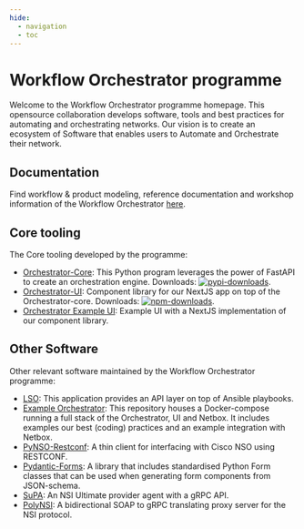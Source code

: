 ```yaml
---
hide:
  - navigation
  - toc
---
```

# Workflow Orchestrator programme
Welcome to the Workflow Orchestrator programme homepage. This opensource collaboration develops software, tools and best practices for automating and orchestrating networks. Our vision is to create an ecosystem of Software that enables users to Automate and Orchestrate their network.

## Documentation
Find workflow & product modeling, reference documentation and workshop information of the Workflow Orchestrator [here](https://workfloworchestrator.org/orchestrator-core).


## Core tooling
The Core tooling developed by the programme:

- [Orchestrator-Core](https://github.com/workfloworchestrator/orchestrator-core): This Python program leverages the power of FastAPI to create an orchestration engine. Downloads: 
[![pypi-downloads](https://static.pepy.tech/badge/orchestrator-core)](https://pepy.tech/project/orchestrator-core).
- [Orchestrator-UI](https://github.com/workfloworchestrator/orchestrator-ui-library): Component library for our NextJS 
app on top of the Orchestrator-core. Downloads: 
[![npm-downloads](https://img.shields.io/npm/dt/%40orchestrator-ui%2Forchestrator-ui-components)](https://github.com/workfloworchestrator/orchestrator-ui-library).
- [Orchestrator Example UI](https://github.com/workfloworchestrator/example-orchestrator-ui/): Example UI with a NextJS 
implementation of our component library. 

## Other Software
Other relevant software maintained by the Workflow Orchestrator programme:

- [LSO](https://workfloworchestrator.org/lso): This application provides an API layer on top of Ansible playbooks.
- [Example Orchestrator](https://github.com/workfloworchestrator/example-orchestrator): This repository houses a 
Docker-compose running a full stack of the Orchestrator, UI and Netbox. It includes examples our best (coding) practices
and an example integration with Netbox.
- [PyNSO-Restconf](https://workfloworchestrator.org/pynso-restconf): A thin client for interfacing with Cisco NSO using 
RESTCONF.
- [Pydantic-Forms](https://github.com/workfloworchestrator/pydantic-forms): A library that includes standardised Python 
Form classes that can be used when generating form components from JSON-schema.
- [SuPA](https://workfloworchestrator.org/SuPA): An NSI Ultimate provider agent with a gRPC API.
- [PolyNSI](https://github.com/workfloworchestrator/polynsi): A bidirectional SOAP to gRPC translating proxy server for the NSI protocol.
